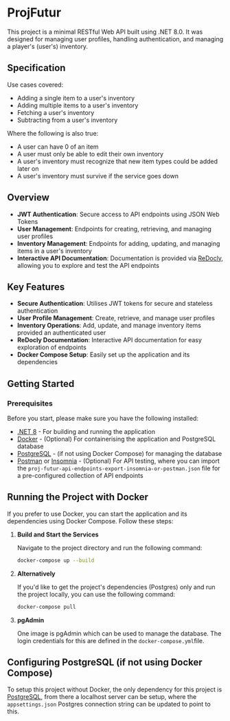 # ProjFutur

This project is a minimal RESTful Web API built using .NET 8.0. It was designed for managing user profiles, handling authentication, and managing a player's (user's) inventory.

## Specification
Use cases covered:
- Adding a single item to a user's inventory
- Adding multiple items to a user's inventory
- Fetching a user's inventory
- Subtracting from a user's inventory
  
Where the following is also true:
- A user can have 0 of an item
- A user must only be able to edit their own inventory
- A user's inventory must recognize that new item types could be added later on
- A user's inventory must survive if the service goes down

## Overview
- **JWT Authentication**: Secure access to API endpoints using JSON Web Tokens
- **User Management**: Endpoints for creating, retrieving, and managing user profiles
- **Inventory Management**: Endpoints for adding, updating, and managing items in a user's inventory
- **Interactive API Documentation**: Documentation is provided via [ReDocly](https://redocly.com), allowing you to explore and test the API endpoints

## Key Features

- **Secure Authentication**: Utilises JWT tokens for secure and stateless authentication
- **User Profile Management**: Create, retrieve, and manage user profiles
- **Inventory Operations**: Add, update, and manage inventory items provided an authenticated user
- **ReDocly Documentation**: Interactive API documentation for easy exploration of endpoints
- **Docker Compose Setup**: Easily set up the application and its dependencies

## Getting Started

### Prerequisites

Before you start, please make sure you have the following installed:

- [.NET 8](https://dotnet.microsoft.com/download/dotnet/8.0) - For building and running the application
- [Docker](https://www.docker.com/get-started) - (Optional) For containerising the application and PostgreSQL database
- [PostgreSQL](https://www.postgresql.org/download/) - (if not using Docker Compose) for managing the database
- [Postman](https://www.postman.com/downloads/) or [Insomnia](https://insomnia.rest/download) - (Optional) For API testing, where you can import the `proj-futur-api-endpoints-export-insomnia-or-postman.json` file for a pre-configured collection of API endpoints

## Running the Project with Docker

If you prefer to use Docker, you can start the application and its dependencies using Docker Compose. Follow these steps:

1. **Build and Start the Services**

   Navigate to the project directory and run the following command:

   ```bash
   docker-compose up --build
2. **Alternatively**

   If you'd like to get the project's dependencies (Postgres) only and run the project locally, you can use the following command:

   ```bash
   docker-compose pull
3. **pgAdmin**

    One image is pgAdmin which can be used to manage the database. The login credentials for this are defined in the <code>docker-compose.yml</code>file.

## Configuring PostgreSQL (if not using Docker Compose)
To setup this project without Docker, the only dependency for this project is [PostgreSQL](https://www.postgresql.org/download/), from there a localhost server can be setup, where the <code>appsettings.json</code> Postgres connection string can be updated to point to this.

